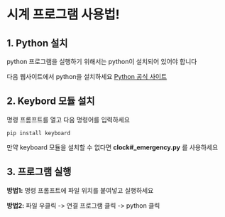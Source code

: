 # 시계 프로그램 사용법!

## 1. Python 설치

   python 프로그램을 실행하기 위해서는 python이 설치되어 있어야 합니다
   
   다음 웹사이트에서 python을 설치하세요
   [Python 공식 사이트](https://www.python.org/downloads)

## 2. Keybord 모듈 설치

   명령 프롬프트를 열고 다음 명령어를 입력하세요
   ```
   pip install keyboard
   ```
   만약 keyboard 모듈을 설치할 수 없다면 **clock#_emergency.py** 를 사용하세요

## 3. 프로그램 실행

   **방법1:** 명령 프롬프트에 파일 위치를 붙여넣고 실행하세요
   
   **방법2:** 파일 우클릭 -> 연결 프로그램 클릭 -> python 클릭

   
   
